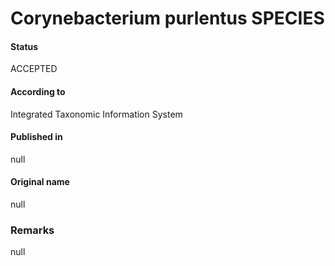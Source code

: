 # Corynebacterium purlentus SPECIES

#### Status
ACCEPTED

#### According to
Integrated Taxonomic Information System

#### Published in
null

#### Original name
null

### Remarks
null